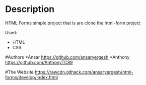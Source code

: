 # Description
HTML Forms
simple project that is are clone the html-form project

Used: 
* HTML
* CSS

#Authors
*Ansar https://github.com/ansaryergesh
*Anthony https://github.com/AnthonyTC89

#The Website
https://rawcdn.githack.com/ansaryergesh/html-forms/develop/index.html